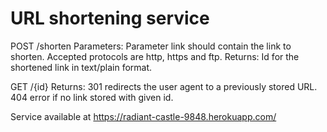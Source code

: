 # URL shortening service

POST /shorten
Parameters: Parameter link should contain the link to shorten. Accepted protocols are http, https and ftp.
Returns: Id for the shortened link in text/plain format.

GET /{id}
Returns: 301 redirects the user agent to a previously stored URL. 404 error if no link stored with given id.

Service available at https://radiant-castle-9848.herokuapp.com/

